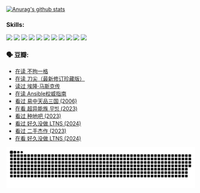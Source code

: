
[![Anurag's github stats](https://github-readme-stats.vercel.app/api?username=w940853815)](https://github.com/anuraghazra/github-readme-stats)

### Skills:

<code><img height="32" src="https://cdn.jsdelivr.net/npm/simple-icons@v5/icons/python.svg"></code>
<code><img height="32" src="https://cdn.jsdelivr.net/npm/simple-icons@v5/icons/javascript.svg"></code>
<code><img height="32" src="https://cdn.jsdelivr.net/npm/simple-icons@v5/icons/django.svg"></code>
<code><img height="32" src="https://cdn.jsdelivr.net/npm/simple-icons@v5/icons/flask.svg"></code>
<code><img height="32" src="https://cdn.jsdelivr.net/npm/simple-icons@v5/icons/vuetify.svg"></code>
<code><img height="32" src="https://cdn.jsdelivr.net/npm/simple-icons@v5/icons/git.svg"></code>
<code><img height="32" src="https://cdn.jsdelivr.net/npm/simple-icons@v5/icons/docker.svg"></code>
<code><img height="32" src="https://cdn.jsdelivr.net/npm/simple-icons@v5/icons/postgresql.svg"></code>
<code><img height="32" src="https://cdn.jsdelivr.net/npm/simple-icons@v5/icons/elasticsearch.svg"></code>
<code><img height="32" src="https://cdn.jsdelivr.net/npm/simple-icons@v5/icons/macos.svg"></code>
<code><img height="32" src="https://cdn.jsdelivr.net/npm/simple-icons@v5/icons/linux.svg"></code>

### 🗣 豆瓣:

<!-- DOUBAN-ACTIVITIES:START -->
- [在读 不拘一格](https://www.douban.com/people/136069238/status/4541712161/?_i=09772415)
- [在读 刀尖（最新修订珍藏版）](https://www.douban.com/people/136069238/status/4541711339/?_i=09772415)
- [读过 埃隆·马斯克传](https://www.douban.com/people/136069238/status/4541710351/?_i=09772415)
- [在读 Ansible权威指南](https://www.douban.com/people/136069238/status/4539151450/?_i=09772415)
- [看过 易中天品三国‎ (2006)](https://www.douban.com/people/136069238/status/4529910812/?_i=09772415)
- [在看 超异能族 무빙‎ (2023)](https://www.douban.com/people/136069238/status/4527291077/?_i=09772415)
- [看过 种地吧‎ (2023)](https://www.douban.com/people/136069238/status/4527289637/?_i=09772415)
- [看过 好久没做 LTNS‎ (2024)](https://www.douban.com/people/136069238/status/4527289515/?_i=09772415)
- [看过 二手杰作‎ (2023)](https://www.douban.com/people/136069238/status/4522502716/?_i=09772415)
- [在看 好久没做 LTNS‎ (2024)](https://www.douban.com/people/136069238/status/4521969883/?_i=09772415)
<!-- DOUBAN-ACTIVITIES:END -->


![Snake animation](https://raw.githubusercontent.com/w940853815/w940853815/output/github-contribution-grid-snake.svg)

<!--
**w940853815/w940853815** is a ✨ _special_ ✨ repository because its `README.md` (this file) appears on your GitHub profile.

Here are some ideas to get you started:

- 🔭 I’m currently working on ...
- 🌱 I’m currently learning ...
- 👯 I’m looking to collaborate on ...
- 🤔 I’m looking for help with ...
- 💬 Ask me about ...
- 📫 How to reach me: ...
- 😄 Pronouns: ...
- ⚡ Fun fact: ...
-->
